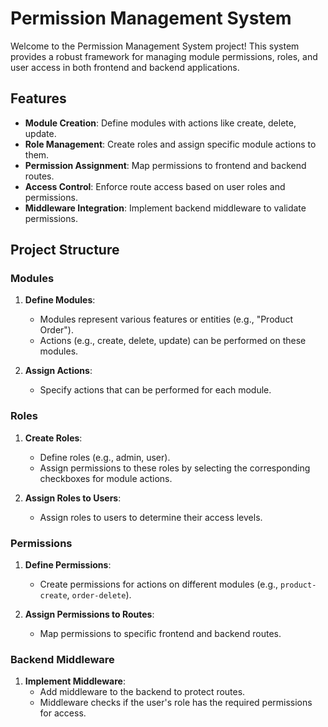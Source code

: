 # Permission Management System

Welcome to the Permission Management System project! This system provides a robust framework for managing module permissions, roles, and user access in both frontend and backend applications.

## Features

- **Module Creation**: Define modules with actions like create, delete, update.
- **Role Management**: Create roles and assign specific module actions to them.
- **Permission Assignment**: Map permissions to frontend and backend routes.
- **Access Control**: Enforce route access based on user roles and permissions.
- **Middleware Integration**: Implement backend middleware to validate permissions.

## Project Structure

### Modules

1. **Define Modules**:
   - Modules represent various features or entities (e.g., "Product Order").
   - Actions (e.g., create, delete, update) can be performed on these modules.

2. **Assign Actions**:
   - Specify actions that can be performed for each module.

### Roles

1. **Create Roles**:
   - Define roles (e.g., admin, user).
   - Assign permissions to these roles by selecting the corresponding checkboxes for module actions.

2. **Assign Roles to Users**:
   - Assign roles to users to determine their access levels.

### Permissions

1. **Define Permissions**:
   - Create permissions for actions on different modules (e.g., `product-create`, `order-delete`).

2. **Assign Permissions to Routes**:
   - Map permissions to specific frontend and backend routes.

### Backend Middleware

1. **Implement Middleware**:
   - Add middleware to the backend to protect routes.
   - Middleware checks if the user's role has the required permissions for access.
   



